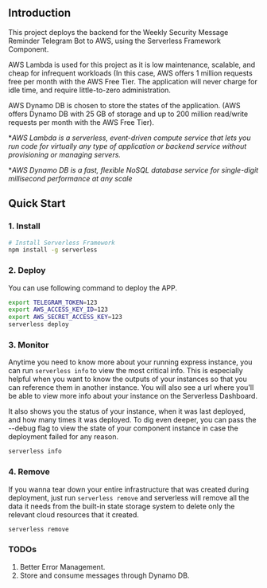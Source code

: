 ## Introduction

This project deploys the backend for the Weekly Security Message Reminder Telegram Bot to AWS, using the Serverless Framework Component.

AWS Lambda is used for this project as it is low maintenance, scalable, and cheap for infrequent workloads (In this case, AWS offers 1 million requests free per month with the AWS Free Tier. The application will never charge for idle time, and require little-to-zero administration.

AWS Dynamo DB is chosen to store the states of the application. (AWS offers Dynamo DB with 25 GB of storage and up to 200 million read/write requests per month with the AWS Free Tier).

*_AWS Lambda is a serverless, event-driven compute service that lets you run code for virtually any type of application or backend service without provisioning or managing servers._

*_AWS Dynamo DB is a fast, flexible NoSQL database service for single-digit millisecond performance at any scale_

## Quick Start

### 1. Install

```bash
# Install Serverless Framework
npm install -g serverless
```

### 2. Deploy

You can use following command to deploy the APP. 

```bash
export TELEGRAM_TOKEN=123
export AWS_ACCESS_KEY_ID=123
export AWS_SECRET_ACCESS_KEY=123
serverless deploy
```

### 3. Monitor

Anytime you need to know more about your running express instance, you can run `serverless info` to view the most critical info. 
This is especially helpful when you want to know the outputs of your instances so that you can reference them in another instance. 
You will also see a url where you'll be able to view more info about your instance on the Serverless Dashboard.

It also shows you the status of your instance, when it was last deployed, and how many times it was deployed. 
To dig even deeper, you can pass the --debug flag to view the state of your component instance in case the deployment failed for any reason.

```bash
serverless info
```

### 4. Remove

If you wanna tear down your entire infrastructure that was created during deployment, 
just run `serverless remove` and serverless will remove all the data it needs from the built-in state storage system to delete only the relevant cloud resources that it created.

```bash
serverless remove
```

### TODOs
1. Better Error Management.
2. Store and consume messages through Dynamo DB.